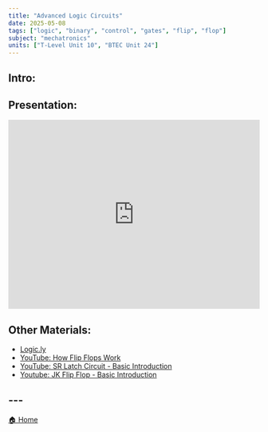 ```yaml
---
title: "Advanced Logic Circuits"
date: 2025-05-08
tags: ["logic", "binary", "control", "gates", "flip", "flop"]
subject: "mechatronics"
units: ["T-Level Unit 10", "BTEC Unit 24"]
---
```


## Intro:

## Presentation:

<div style="position: relative; width: 100%; height: 0; padding-top: 75%;">
    <iframe src="https://EngineeringShare.github.io/engineering-hub/presentations/Advanced Logic Gates.pdf" 
        style="position: absolute; top: 0; left: 0; width: 100%; height: 100%; border: none;">
    </iframe>
</div>

## Other Materials:
* [Logic.ly](https://logic.ly/)
* [YouTube: How Flip Flops Work](https://youtu.be/Hi7rK0hZnfc?si=WmR7XNM2awXWCW6P)
* [YouTube: SR Latch Circuit - Basic Introduction](https://www.youtube.com/watch?v=L5V1IxFhq0k)
* [Youtube: JK Flip Flop - Basic Introduction](https://youtu.be/Soj8BfhEdy4?si=3zJOOd_BpGjjA76a)

## ---

<a href="https://engineeringshare.github.io/engineering-hub">🏠 Home</a>
